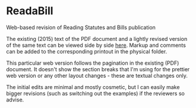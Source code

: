 # ReadaBill
Web-based revision of Reading Statutes and Bills publication

The existing (2015) text of the PDF document and a lightly revised version of the same text can be viewed side by side [here](ReadaBill-SXStext.html). Markup and comments can be added to the corresponding printout in the physical folder.

This particular web version follows the pagination in the existing (PDF) document. It doesn't show the section breaks that I'm using for the prettier web version or any other layout changes - these are textual changes only. 

The initial edits are minimal and mostly cosmetic, but I can easily make bigger revisions (such as switching out the examples) if the reviewers so advise.
